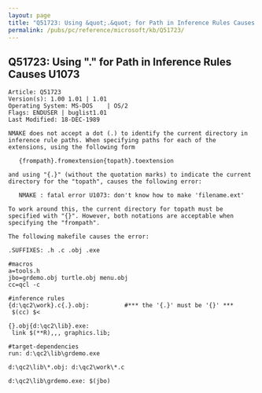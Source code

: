 ```yaml
---
layout: page
title: "Q51723: Using &quot;.&quot; for Path in Inference Rules Causes U1073"
permalink: /pubs/pc/reference/microsoft/kb/Q51723/
---
```


## Q51723: Using &quot;.&quot; for Path in Inference Rules Causes U1073

	Article: Q51723
	Version(s): 1.00 1.01 | 1.01
	Operating System: MS-DOS    | OS/2
	Flags: ENDUSER | buglist1.01
	Last Modified: 18-DEC-1989
	
	NMAKE does not accept a dot (.) to identify the current directory in
	inference rule paths. When specifying paths for each of the
	extensions, using the following form
	
	   {frompath}.fromextension{topath}.toextension
	
	and using "{.}" (without the quotation marks) to indicate the current
	directory for the "topath", causes the following error:
	
	   NMAKE : fatal error U1073: don't know how to make 'filename.ext'
	
	To work around this, the current directory for topath must be
	specified with "{}". However, both notations are acceptable when
	specifying the "frompath".
	
	The following makefile causes the error:
	
	.SUFFIXES: .h .c .obj .exe
	
	#macros
	a=tools.h
	jbo=grdemo.obj turtle.obj menu.obj
	cc=qcl -c
	
	#inference rules
	{d:\qc2\work}.c{.}.obj:          #*** the '{.}' must be '{}' ***
	 $(cc) $<
	
	{}.obj{d:\qc2\lib}.exe:
	 link $(**R),,, graphics.lib;
	
	#target-dependencies
	run: d:\qc2\lib\grdemo.exe
	
	d:\qc2\lib\*.obj: d:\qc2\work\*.c
	
	d:\qc2\lib\grdemo.exe: $(jbo)
